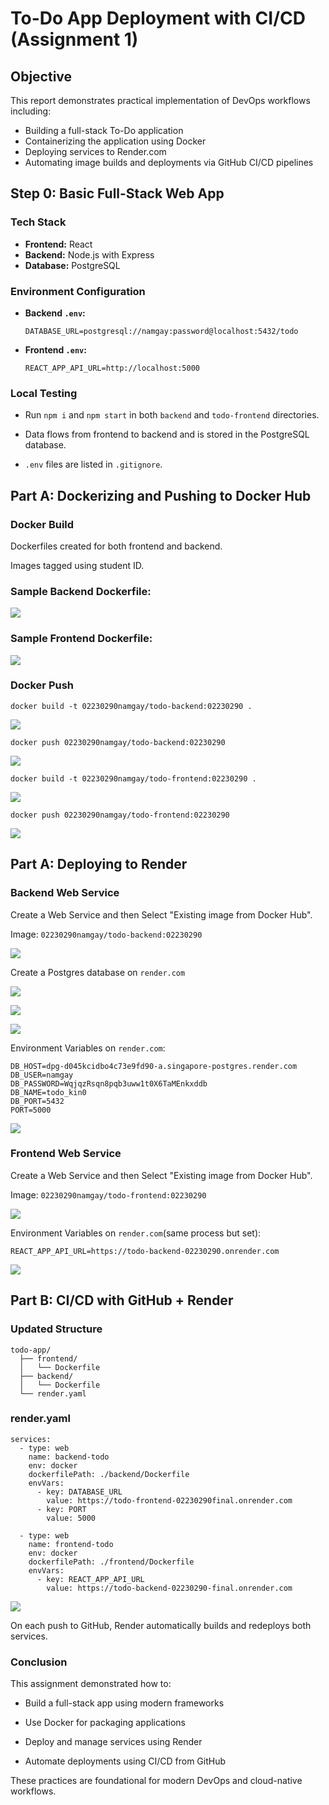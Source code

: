 # To-Do App Deployment with CI/CD (Assignment 1)

## Objective

This report demonstrates practical implementation of DevOps workflows including:

- Building a full-stack To-Do application
- Containerizing the application using Docker
- Deploying services to Render.com
- Automating image builds and deployments via GitHub CI/CD pipelines


## Step 0: Basic Full-Stack Web App

### Tech Stack
- **Frontend:** React
- **Backend:** Node.js with Express
- **Database:** PostgreSQL

### Environment Configuration

- **Backend `.env`:**
  ```env
  DATABASE_URL=postgresql://namgay:password@localhost:5432/todo
  ```

- **Frontend `.env`:**
    ```
    REACT_APP_API_URL=http://localhost:5000
    ```

### Local Testing
- Run `npm i` and `npm start` in both `backend` and `todo-frontend` directories.

- Data flows from frontend to backend and is stored in the PostgreSQL database.

- `.env` files are listed in `.gitignore`.


## Part A: Dockerizing and Pushing to Docker Hub

### Docker Build

Dockerfiles created for both frontend and backend.

Images tagged using student ID.

### Sample Backend Dockerfile:

![](images/3.png)

### Sample Frontend Dockerfile:

![](images/4.png)

### Docker Push
```
docker build -t 02230290namgay/todo-backend:02230290 .
```
![](images/5.png)
```
docker push 02230290namgay/todo-backend:02230290
```
![](images/7.png)

```
docker build -t 02230290namgay/todo-frontend:02230290 .
```
![](images/6.png)
```
docker push 02230290namgay/todo-frontend:02230290
```
![](images/8.png)

##  Part A: Deploying to Render

### Backend Web Service
Create a Web Service and then Select "Existing image from Docker Hub".

Image: `02230290namgay/todo-backend:02230290`

![](images/9.png)

Create a Postgres database on `render.com`

![](images/12.png)

![](images/13.png)

![](images/14.png)

Environment Variables on `render.com`:
```
DB_HOST=dpg-d045kcidbo4c73e9fd90-a.singapore-postgres.render.com
DB_USER=namgay
DB_PASSWORD=WqjqzRsqn8pqb3uww1t0X6TaMEnkxddb
DB_NAME=todo_kin0
DB_PORT=5432
PORT=5000
```
![](images/10.png)

### Frontend Web Service
Create a Web Service and then Select "Existing image from Docker Hub".

Image: `02230290namgay/todo-frontend:02230290`

![](images/11.png)

Environment Variables on `render.com`(same process but set):

```
REACT_APP_API_URL=https://todo-backend-02230290.onrender.com
```

![](images/15.png)


## Part B: CI/CD with GitHub + Render

### Updated Structure
```
todo-app/
  ├── frontend/
  │   └── Dockerfile
  ├── backend/
  │   └── Dockerfile
  └── render.yaml
```

### render.yaml
```
services:
  - type: web
    name: backend-todo
    env: docker
    dockerfilePath: ./backend/Dockerfile
    envVars:
      - key: DATABASE_URL
        value: https://todo-frontend-02230290final.onrender.com
      - key: PORT
        value: 5000

  - type: web
    name: frontend-todo
    env: docker
    dockerfilePath: ./frontend/Dockerfile
    envVars:
      - key: REACT_APP_API_URL
        value: https://todo-backend-02230290-final.onrender.com
```

![](images/16.png)

On each push to GitHub, Render automatically builds and redeploys both services.

### Conclusion
This assignment demonstrated how to:

- Build a full-stack app using modern frameworks

- Use Docker for packaging applications

- Deploy and manage services using Render

- Automate deployments using CI/CD from GitHub

These practices are foundational for modern DevOps and cloud-native workflows.

